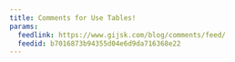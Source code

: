 ```yaml
---
title: Comments for Use Tables!
params:
  feedlink: https://www.gijsk.com/blog/comments/feed/
  feedid: b7016873b94355d04e6d9da716368e22
---
```

